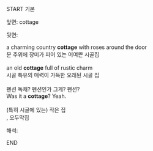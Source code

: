 START
기본

앞면:
cottage


뒷면:
<div>a charming country <b>cottage</b> with roses around the door </div><div>문 주위에 장미가 피어 있는 어여쁜 시골집<br><div><div><div><br>an old <strong>cottage</strong> full of rustic charm </div><div><div>시골 특유의 매력이 가득한 오래된 시골 집<br><br><div><div>펜션 독채? 펜션인가 그게? 펜션?</div></div><div><div>Was it a <strong>cottage</strong>? Yeah.</div></div><br></div></div>(특히 시골에 있는) 작은 집</div></div><div><div>, 오두막집</div></div></div>


해석:

END